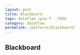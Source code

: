 ```yaml
---
layout: post
title: Blackboard
tags: dataflow cpsa-f  _TODO
category: dataflow
permalink: /patterns/blackboard/
---
```


## Blackboard
